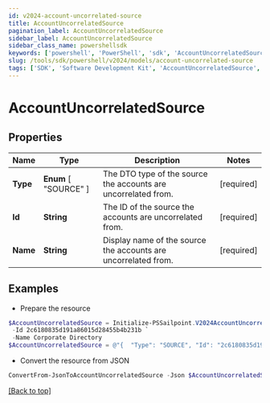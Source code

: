 ```yaml
---
id: v2024-account-uncorrelated-source
title: AccountUncorrelatedSource
pagination_label: AccountUncorrelatedSource
sidebar_label: AccountUncorrelatedSource
sidebar_class_name: powershellsdk
keywords: ['powershell', 'PowerShell', 'sdk', 'AccountUncorrelatedSource', 'V2024AccountUncorrelatedSource'] 
slug: /tools/sdk/powershell/v2024/models/account-uncorrelated-source
tags: ['SDK', 'Software Development Kit', 'AccountUncorrelatedSource', 'V2024AccountUncorrelatedSource']
---
```



# AccountUncorrelatedSource

## Properties

Name | Type | Description | Notes
------------ | ------------- | ------------- | -------------
**Type** |  **Enum** [  "SOURCE" ] | The DTO type of the source the accounts are uncorrelated from. | [required]
**Id** | **String** | The ID of the source the accounts are uncorrelated from. | [required]
**Name** | **String** | Display name of the source the accounts are uncorrelated from. | [required]

## Examples

- Prepare the resource
```powershell
$AccountUncorrelatedSource = Initialize-PSSailpoint.V2024AccountUncorrelatedSource  -Type SOURCE `
 -Id 2c6180835d191a86015d28455b4b231b `
 -Name Corporate Directory
$AccountUncorrelatedSource = @"{  "Type": "SOURCE", "Id": "2c6180835d191a86015d28455b4b231b", "Name": "Corporate Directory" }"@
```

- Convert the resource from JSON
```powershell
ConvertFrom-JsonToAccountUncorrelatedSource -Json $AccountUncorrelatedSource
```


[[Back to top]](#) 

